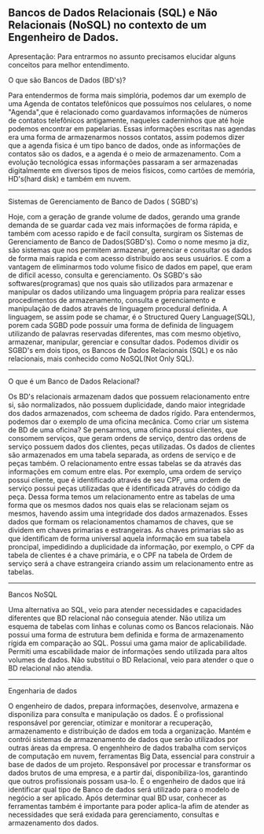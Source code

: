 
Bancos de Dados Relacionais (SQL) e Não Relacionais (NoSQL) no contexto de um Engenheiro de Dados.
-----------------------------------------------------------------------------------------------------------------------------

Apresentação: Para entrarmos no assunto precisamos elucidar alguns conceitos para melhor entendimento.

O que são Bancos de Dados (BD's)?

 Para entendermos de forma mais simplória, podemos dar um exemplo de uma Agenda de contatos telefônicos que
possuímos nos celulares, o nome "Agenda",que é relacionado como guardavamos informações de números de 
contatos telefônicos antigamente, naqueles caderninhos que até hoje podemos encontrar em papelarias. 
Essas informações escritas nas agendas era uma forma de armazenarmos nossos contatos, assim podemos dizer
que a agenda fisica é um tipo banco de dados, onde as informações de contatos são os dados, e a agenda é o 
meio de armazenamento.
 Com a evolução tecnológica essas informações passaram a ser armazenadas digitalmemte em diversos tipos de meios 
fisicos, como cartões de memória, HD's(hard disk) e também em nuvem.

-----------------------------------------------------------------------------------------------------------------------------

Sistemas de Gerenciamento de Banco de Dados ( SGBD's)

 Hoje, com a geração de grande volume de dados, gerando uma grande demanda de se guardar cada vez mais 
informações de forma rápida, e também com acesso rapido e de facil consulta, surgiram os Sistemas de 
Gerenciamento de Banco de Dados(SGBD's).
 Como o nome mesmo ja diz, são sistemas que nos permitem armazenar, gerenciar e consultar os dados de forma mais rapida
e com acesso distribuído aos seus usuários. E com a vantagem de eliminarmos todo volume fisico de dados em papel, 
que eram de difícil acesso, consulta e gerenciamento. Os SGBD's são softwares(programas) que nos quais são
utilizados para armazenar e manipular os dados utilizando uma linguagem própria para realizar esses procedimentos
de armazenamento, consulta e gerenciamento e manipulação de dados através de linguagem procedural definida. 
A linguagem, se assim pode se chamar, é o Structured Query Language(SQL), porem cada SGBD pode possuir uma forma de 
definida de linguagem utilizando de palavras reservadas diferentes, mas com mesmo objetivo, armazenar, manipular, gerenciar 
e consultar dados. 
 Podemos dividir os SGBD's em dois tipos, os Bancos de Dados Relacionais (SQL) e os não relacionais, mais conhecido
como NoSQL(Not Only SQL).

-----------------------------------------------------------------------------------------------------------------------------

O que é um Banco de Dados Relacional?

Os BD's relacionais armazenam dados que possuem relacionamento entre si, são normalizados, não possuem duplicidade,
dando maior integridade dos dados armazenados, com scheema de dados rígido.
 Para entendermos, podemos dar o exemplo de uma oficina mecânica. Como criar um sistema de BD de uma oficina?
 Se pensarmos, uma oficina possui clientes, que consomem serviços, que geram ordens de serviço, dentro das ordens de serviço
possuem dados dos clientes, peças utilizadas. Os dados de clientes são armazenados em uma tabela separada, as ordens de serviço
e de peças também. O relacionamento entre essas tabelas se da através das informações em comum entre elas. Por exemplo,
uma ordem de serviço possui cliente, que é identificado através de seu CPF, uma ordem de serviço possui peças utilizadas
que é identificada através do código da peça. Dessa forma temos um relacionamento entre as tabelas de uma forma que os mesmos
dados nos quais elas se relacionam sejam os mesmos, havendo assim uma integridade dos dados armazenados.
Esses dados que formam os relacionamentos chamamos de chaves, que se dividem em chaves primarias e estrangeiras. As chaves 
primarias são as que identificam de forma universal aquela informação em sua tabela proncipal, impedidindo a duplicidade da
informação, por exemplo, o CPF da tabela de clientes é a chave primária, e o CPF na tabela de Ordem de serviço será a chave
estrangeira criando assim um relacionamento entre as tabelas.   

------------------------------------------------------------------------------------------------------------------------------

Bancos NoSQL

 Uma alternativa ao SQL, veio para atender necessidades e capacidades diferentes que BD relacional não conseguia atender.
 Não utiliza um esquema de tabelas com linhas e colunas como os Bancos relacionais.
 Não possui uma forma de estrutura bem definida e forma de armazenamento rígida em comparação ao SQL. 
 Possui uma gama maior de aplicabilidade.
 Permiti uma escabilidade maior de informações sendo utilizada para altos volumes de dados.
 Não substitui o BD Relacional, veio para atender o que o BD relacional não atendia. 

-------------------------------------------------------------------------------------------------------------------------------
 
Engenharia de dados

 O engenheiro de dados, prepara informações, desenvolve, armazena e disponiliza para consulta e manipulação os dados.
 É o profissional responsável por gerenciar, otimizar e monitorar a recuperação, armazenamento e distribuição de dados
em toda a organização.
 Mantém e contrói sistemas de armazenamento de dados que serão utilizados por outras áreas da empresa.
 O engenhheiro de dados trabalha com serviços de computação em nuvem, ferramentas Big Data, essencial para construir a base
de dados de um projeto.
 Responsável por processar e transformar os dados brutos de uma empresa, e a partir daí, disponibiliza-los, garantindo que 
outros profissionais possam usa-lo.
 É o engenheiro de dados que irá identificar qual tipo de Banco de dados será utilizado para o modelo de negócio a ser
aplicado. Após determinar qual BD usar, conhecer as ferramentas também é importante para poder aplica-la afim de atender
as necessidades que será exidada para gerenciamento, consultas e armazenamento dos dados.

























